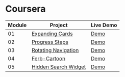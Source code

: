 # Coursera
| Module | Project | Live Demo |
| --- | --- | --- |
| 01 | [Expanding Cards](https://github.com/WaqarTabish2807/WebD-Mini-Project/tree/main/Day01_Expanding-Cards)| [Demo](https://day01-expanding-cards.netlify.app/) |
| 02 | [Progress Steps](https://github.com/WaqarTabish2807/WebD-Mini-Project/tree/main/Day02_Progress-Steps) | [Demo](https://day02-progress-check.netlify.app/) |
| 03 | [Rotating Navigation](https://github.com/WaqarTabish2807/WebD-Mini-Project/tree/main/Day03_Rotating-Navigation-Animation) | [Demo](https://day03-rotating-navigation.netlify.app/) |
| 04 | [Ferb-Cartoon](https://github.com/WaqarTabish2807/WebD-Mini-Project/tree/main/Day04_Ferb-using-css) | [Demo](https://day04-ferb-cartoon.netlify.app/) |
| 05 | [Hidden Search Widget](https://github.com/WaqarTabish2807/WebD-Mini-Project/tree/main/Day05_Hidden-search) | [Demo](https://day05-hidden-search-widget.netlify.app/) |

